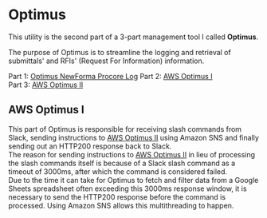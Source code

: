 # Optimus
This utility is the second part of a 3-part management tool I called **Optimus**.

The purpose of Optimus is to streamline the logging and retrieval of submittals' and RFIs' (Request For Information) information.

Part 1: [Optimus NewForma Procore Log](https://github.com/antoine-carpentier/Optimus-NewForma-Procore-Log)
Part 2: [AWS Optimus I](https://github.com/antoine-carpentier/AWS-Optimus-I)  
Part 3: [AWS Optimus II](https://github.com/antoine-carpentier/AWS-Optimus-II)

## AWS Optimus I

This part of Optimus is responsible for receiving slash commands from Slack, sending instructions to [AWS Optimus II](https://github.com/antoine-carpentier/AWS-Optimus-II) using Amazon SNS and finally sending out an HTTP200 response back to Slack.  
The reason for sending instructions to [AWS Optimus II](https://github.com/antoine-carpentier/AWS-Optimus-II) in lieu of processing the slash commands itself is because of a Slack slash command as a timeout of 3000ms, after which the command is considered failed.  
Due to the time it can take for Optimus to fetch and filter data from a Google Sheets spreadsheet often exceeding this 3000ms response window, it is necessary to send the HTTP200 response before the command is processed.
Using Amazon SNS allows this multithreading to happen. 
